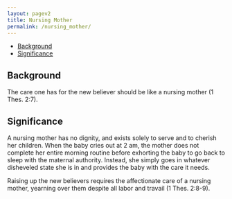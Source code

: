 ```yaml
---
layout: pagev2
title: Nursing Mother
permalink: /nursing_mother/
---
```

- [Background](#background)
- [Significance](#significance)

## Background

The care one has for the new believer should be like a nursing mother (1 Thes. 2:7). 

## Significance

A nursing mother has no dignity, and exists solely to serve and to cherish her children. When the baby cries out at 2 am, the mother does not complete her entire morning routine before exhorting the baby to go back to sleep with the maternal authority. Instead, she simply goes in whatever disheveled state she is in and provides the baby with the care it needs.

Raising up the new believers requires the affectionate care of a nursing mother, yearning over them despite all labor and travail (1 Thes. 2:8-9).